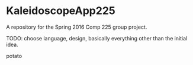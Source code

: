 # KaleidoscopeApp225
A repository for the Spring 2016 Comp 225 group project. 


TODO: choose language, design, basically everything other than the initial idea.

potato